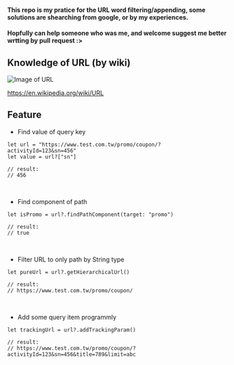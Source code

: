 #### This repo is my pratice for the URL word filtering/appending, some solutions are shearching from google, or by my experiences.
#### Hopfully can help someone who was me, and welcome suggest me better wrtting by pull request :>


## Knowledge of URL (by wiki)
![Image of URL](https://upload.wikimedia.org/wikipedia/commons/d/d6/URI_syntax_diagram.svg)

https://en.wikipedia.org/wiki/URL

## Feature
* Find value of query key
```
let url = "https://www.test.com.tw/promo/coupon/?activityId=123&sn=456"
let value = url?["sn"]

// result:
// 456
```

<br>

* Find component of path
```
let isPromo = url?.findPathComponent(target: "promo")

// result:
// true
```

<br>

* Filter URL to only path by String type
```
let pureUrl = url?.getHierarchicalUrl()

// result:
// https://www.test.com.tw/promo/coupon/
```

<br>

* Add some query item programmly
```
let trackingUrl = url?.addTrackingParam()

// result:
// https://www.test.com.tw/promo/coupon/?activityId=123&sn=456&title=789&limit=abc
```
